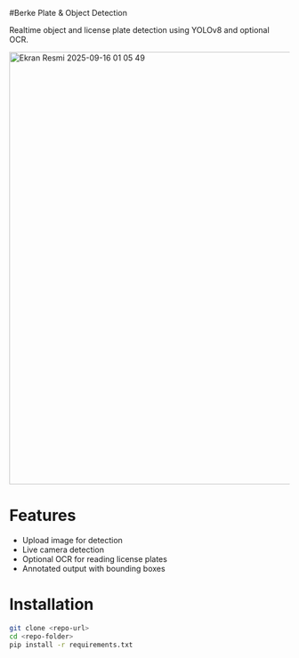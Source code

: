 #Berke Plate & Object Detection

Realtime object and license plate detection using YOLOv8 and optional OCR.

  <img width="1023" height="778" alt="Ekran Resmi 2025-09-16 01 05 49" src="https://github.com/user-attachments/assets/ffb68c38-52cc-44d7-8a34-5c159ff83645" />








# Features
- Upload image for detection
- Live camera detection
- Optional OCR for reading license plates
- Annotated output with bounding boxes

# Installation
```bash
git clone <repo-url>
cd <repo-folder>
pip install -r requirements.txt
